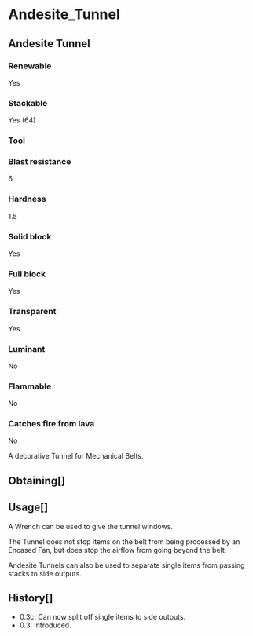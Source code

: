 # Andesite_Tunnel

## Andesite Tunnel

### Renewable

Yes

### Stackable

Yes (64)

### Tool

### Blast resistance

6

### Hardness

1.5

### Solid block

Yes

### Full block

Yes

### Transparent

Yes

### Luminant

No

### Flammable

No

### Catches fire from lava

No

A decorative Tunnel for Mechanical Belts.

## Obtaining[]

## Usage[]

A Wrench can be used to give the tunnel windows.

The Tunnel does not stop items on the belt from being processed by an Encased Fan, but does stop the airflow from going beyond the belt.

Andesite Tunnels can also be used to separate single items from passing stacks to side outputs.

## History[]

- 0.3c: Can now split off single items to side outputs.
- 0.3: Introduced.
